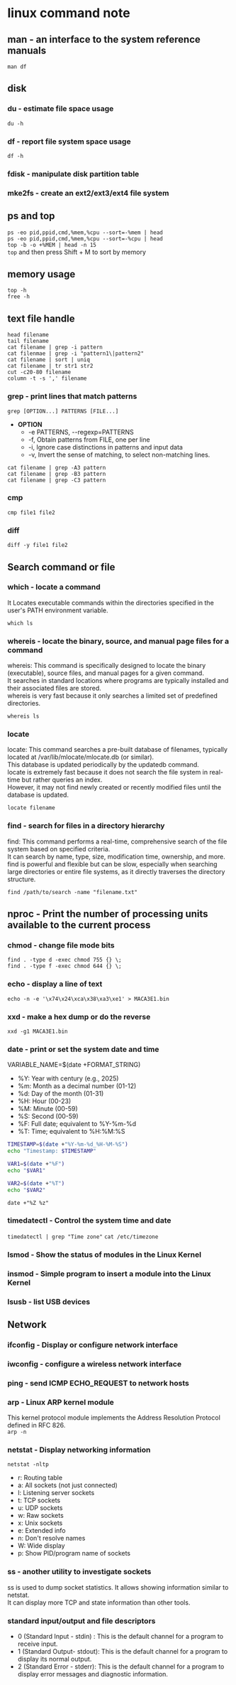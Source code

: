 # linux command note

## man - an interface to the system reference manuals

`man df`

## disk

### du - estimate file space usage

`du -h`

### df - report file system space usage

`df -h`

### fdisk - manipulate disk partition table

### mke2fs - create an ext2/ext3/ext4 file system

## ps and top

`ps -eo pid,ppid,cmd,%mem,%cpu --sort=-%mem | head`  
`ps -eo pid,ppid,cmd,%mem,%cpu --sort=-%cpu | head`  
`top -b -o +%MEM | head -n 15`  
`top` and then press Shift + M to sort by memory

## memory usage

`top -h`  
`free -h`

## text file handle

`head filename`  
`tail filename`  
`cat filename | grep -i pattern`  
`cat filenmae | grep -i "pattern1\|pattern2"`  
`cat filename | sort | uniq`  
`cat filename | tr str1 str2`  
`cut -c20-80 filename`  
`column -t -s ',' filename`

### grep - print lines that match patterns

`grep [OPTION...] PATTERNS [FILE...]`

+ **OPTION**  
  + -e PATTERNS, --regexp=PATTERNS  
  + -f, Obtain patterns from FILE, one per line  
  + -i, Ignore case distinctions in patterns and input data  
  + -v, Invert the sense of matching, to select non-matching lines.

`cat filename | grep -A3 pattern`  
`cat filename | grep -B3 pattern`  
`cat filename | grep -C3 pattern`  

### cmp

`cmp file1 file2`

### diff

`diff -y file1 file2`

## Search command or file

### which - locate a command

It Locates executable commands within the directories specified in the user's PATH environment variable.

`which ls`

### whereis - locate the binary, source, and manual page files for a command

whereis: This command is specifically designed to locate the binary (executable), source files, and manual pages for a given command.  
It searches in standard locations where programs are typically installed and their associated files are stored.  
whereis is very fast because it only searches a limited set of predefined directories.

`whereis ls`

### locate

locate: This command searches a pre-built database of filenames, typically located at /var/lib/mlocate/mlocate.db (or similar).  
This database is updated periodically by the updatedb command.  
locate is extremely fast because it does not search the file system in real-time but rather queries an index.  
However, it may not find newly created or recently modified files until the database is updated.  

`locate filename`

### find - search for files in a directory hierarchy

find: This command performs a real-time, comprehensive search of the file system based on specified criteria.  
It can search by name, type, size, modification time, ownership, and more.  
find is powerful and flexible but can be slow, especially when searching large directories or entire file systems, as it directly traverses the directory structure.  

`find /path/to/search -name "filename.txt"`

## nproc - Print the number of processing units available to the current process

### chmod - change file mode bits

`find . -type d -exec chmod 755 {} \;`  
`find . -type f -exec chmod 644 {} \;`

### echo - display a line of text

`echo -n -e '\x74\x24\xca\x38\xa3\xe1' > MACA3E1.bin`

### xxd - make a hex dump or do the reverse

`xxd -g1 MACA3E1.bin`

### date - print or set the system date and time

VARIABLE_NAME=$(date +FORMAT_STRING)

+ %Y: Year with century (e.g., 2025)
+ %m: Month as a decimal number (01-12)
+ %d: Day of the month (01-31)
+ %H: Hour (00-23)
+ %M: Minute (00-59)
+ %S: Second (00-59)
+ %F: Full date; equivalent to %Y-%m-%d
+ %T: Time; equivalent to %H:%M:%S

```bash
TIMESTAMP=$(date +"%Y-%m-%d_%H-%M-%S")
echo "Timestamp: $TIMESTAMP"

VAR1=$(date +"%F")
echo "$VAR1"

VAR2=$(date +"%T")
echo "$VAR2"
```

`date +"%Z %z"`

### timedatectl - Control the system time and date

`timedatectl | grep "Time zone"`
`cat /etc/timezone`

### lsmod - Show the status of modules in the Linux Kernel

### insmod - Simple program to insert a module into the Linux Kernel

### lsusb - list USB devices

## Network

### ifconfig - Display or configure network interface

### iwconfig - configure a wireless network interface

### ping - send ICMP ECHO_REQUEST to network hosts

### arp - Linux ARP kernel module

This  kernel protocol module implements the Address Resolution Protocol defined in RFC 826.  
`arp -n`

### netstat - Display networking information

`netstat -nltp`

+ r: Routing table  
+ a: All sockets (not just connected)  
+ l: Listening server sockets  
+ t: TCP sockets  
+ u: UDP sockets  
+ w: Raw sockets  
+ x: Unix sockets  
+ e: Extended info  
+ n: Don't resolve names  
+ W: Wide display  
+ p: Show PID/program name of sockets  

### ss - another utility to investigate sockets

ss is used to dump socket statistics. It allows showing information similar to netstat.  
It can display more TCP and state information than other tools.

### standard input/output and file descriptors

+ 0 (Standard Input - stdin) : This is the default channel for a program to receive input.
+ 1 (Standard Output- stdout): This is the default channel for a program to display its normal output.
+ 2 (Standard Error - stderr): This is the default channel for a program to display error messages and diagnostic information.
